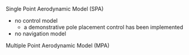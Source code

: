 Single Point Aerodynamic Model (SPA)
- no control model
	* a demonstrative pole placement control has been implemented
- no navigation model

Multiple Point Aerodynamic Model (MPA)

